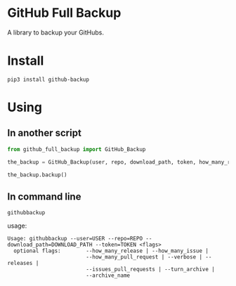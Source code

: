 # GitHub Full Backup
A library to backup your GitHubs.
# Install
```
pip3 install github-backup
```
# Using
## In another script
```python
from github_full_backup import GitHub_Backup

the_backup = GitHub_Backup(user, repo, download_path, token, how_many_release=2000, how_many_issue=2000, how_many_pull_request=2000, verbose=False, releases = True, issues_pull_requests = True, turn_archive=True, archive_name=None)

the_backup.backup()
```
## In command line
```console
githubbackup
```
usage:
```console
Usage: githubbackup --user=USER --repo=REPO --download_path=DOWNLOAD_PATH --token=TOKEN <flags>
  optional flags:        --how_many_release | --how_many_issue |
                         --how_many_pull_request | --verbose | --releases |
                         --issues_pull_requests | --turn_archive |
                         --archive_name
```